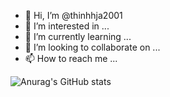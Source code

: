 - 👋 Hi, I’m @thinhhja2001
- 👀 I’m interested in ...
- 🌱 I’m currently learning ...
- 💞️ I’m looking to collaborate on ...
- 📫 How to reach me ...

![Anurag's GitHub stats](https://github-readme-stats.vercel.app/api?username=thinhhja2001&theme=cobalt&show_icons=true)
<!---
thinhhja2001/thinhhja2001 is a ✨ special ✨ repository because its `README.md` (this file) appears on your GitHub profile.
You can click the Preview link to take a look at your changes.
--->

